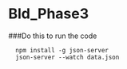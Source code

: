 # Bld_Phase3

###Do this to run the code

```
  npm install -g json-server
  json-server --watch data.json 
```
